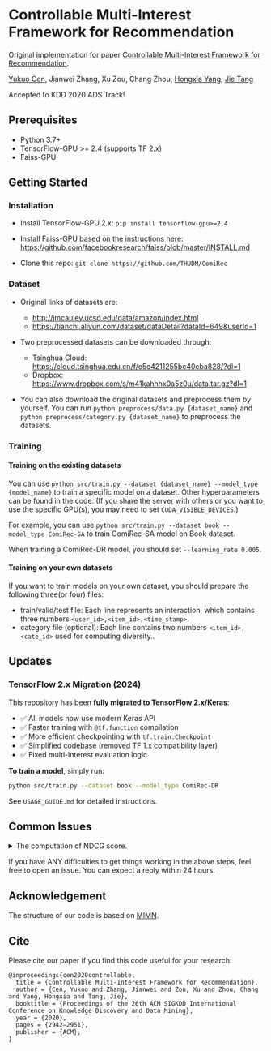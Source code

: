 # Controllable Multi-Interest Framework for Recommendation

Original implementation for paper [Controllable Multi-Interest Framework for Recommendation](https://arxiv.org/abs/2005.09347).

[Yukuo Cen](https://sites.google.com/view/yukuocen), Jianwei Zhang, Xu Zou, Chang Zhou, [Hongxia Yang](https://sites.google.com/site/hystatistics/home), [Jie Tang](http://keg.cs.tsinghua.edu.cn/jietang/)

Accepted to KDD 2020 ADS Track!

## Prerequisites

- Python 3.7+
- TensorFlow-GPU >= 2.4 (supports TF 2.x)
- Faiss-GPU

## Getting Started

### Installation

- Install TensorFlow-GPU 2.x: `pip install tensorflow-gpu>=2.4`

- Install Faiss-GPU based on the instructions here: https://github.com/facebookresearch/faiss/blob/master/INSTALL.md

- Clone this repo: `git clone https://github.com/THUDM/ComiRec`

### Dataset

- Original links of datasets are:

  - http://jmcauley.ucsd.edu/data/amazon/index.html
  - https://tianchi.aliyun.com/dataset/dataDetail?dataId=649&userId=1

- Two preprocessed datasets can be downloaded through: 

  - Tsinghua Cloud: https://cloud.tsinghua.edu.cn/f/e5c4211255bc40cba828/?dl=1
  - Dropbox: https://www.dropbox.com/s/m41kahhhx0a5z0u/data.tar.gz?dl=1

- You can also download the original datasets and preprocess them by yourself. You can run `python preprocess/data.py {dataset_name}` and `python preprocess/category.py {dataset_name}` to preprocess the datasets. 

### Training

#### Training on the existing datasets

You can use `python src/train.py --dataset {dataset_name} --model_type {model_name}` to train a specific model on a dataset. Other hyperparameters can be found in the code. (If you share the server with others or you want to use the specific GPU(s), you may need to set `CUDA_VISIBLE_DEVICES`.) 

For example, you can use `python src/train.py --dataset book --model_type ComiRec-SA` to train ComiRec-SA model on Book dataset.

When training a ComiRec-DR model, you should set `--learning_rate 0.005`. 

#### Training on your own datasets

If you want to train models on your own dataset, you should prepare the following three(or four) files:
- train/valid/test file: Each line represents an interaction, which contains three numbers `<user_id>,<item_id>,<time_stamp>`.
- category file (optional): Each line contains two numbers `<item_id>,<cate_id>` used for computing diversity..

## Updates

### TensorFlow 2.x Migration (2024)

This repository has been **fully migrated to TensorFlow 2.x/Keras**:
- ✅ All models now use modern Keras API
- ✅ Faster training with `@tf.function` compilation
- ✅ More efficient checkpointing with `tf.train.Checkpoint`
- ✅ Simplified codebase (removed TF 1.x compatibility layer)
- ✅ Fixed multi-interest evaluation logic

**To train a model**, simply run:
```bash
python src/train.py --dataset book --model_type ComiRec-DR
```

See `USAGE_GUIDE.md` for detailed instructions.

## Common Issues

<details>
<summary>
The computation of NDCG score.
</summary>
<br/>
I'm so sorry that the computation of NDCG score in the original version (now in `paper` branch) is not consistent with the definition in the paper, as mentioned in the issue #6. 
I have updated the computation of NDCG score in the `master` branch according to the correct definition. For reproducing the NDCG scores reported in the paper, please use the `paper` branch.
By the way, I personally recommend to use the reported results of recall and hit rate only.
</details>

If you have ANY difficulties to get things working in the above steps, feel free to open an issue. You can expect a reply within 24 hours.

## Acknowledgement

The structure of our code is based on [MIMN](https://github.com/UIC-Paper/MIMN).

## Cite

Please cite our paper if you find this code useful for your research:

```
@inproceedings{cen2020controllable,
  title = {Controllable Multi-Interest Framework for Recommendation},
  author = {Cen, Yukuo and Zhang, Jianwei and Zou, Xu and Zhou, Chang and Yang, Hongxia and Tang, Jie},
  booktitle = {Proceedings of the 26th ACM SIGKDD International Conference on Knowledge Discovery and Data Mining},
  year = {2020},
  pages = {2942–2951},
  publisher = {ACM},
}
```

